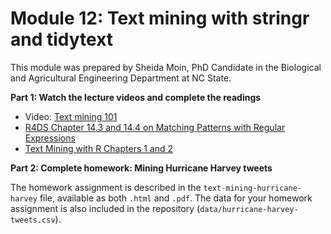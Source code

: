 # Module 12: Text mining with stringr and tidytext

This module was prepared by Sheida Moin, PhD Candidate in the Biological and Agricultural Engineering Department at NC State.

**Part 1: Watch the lecture videos and complete the readings**
- Video: [Text mining 101](https://youtu.be/CBHveqRlPyQ)
- [R4DS Chapter 14.3 and 14.4 on Matching Patterns with Regular Expressions](https://r4ds.had.co.nz/strings.html#matching-patterns-with-regular-expressions)
- [Text Mining with R Chapters 1 and 2](https://r4ds.had.co.nz/strings.html#matching-patterns-with-regular-expressions)

**Part 2: Complete homework: Mining Hurricane Harvey tweets**

The homework assignment is described in the `text-mining-hurricane-harvey` file, available as both `.html` and `.pdf`. The data for your homework assignment is also included in the repository (`data/hurricane-harvey-tweets.csv`).
